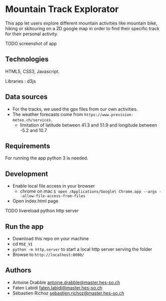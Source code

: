 # Mountain Track Explorator

This app let users explore different mountain activities like mountain bike, hiking or skitouring on a 2D google map in order to find their specific track for their personal activity.

TODO screenshot of app

## Technologies
HTML5, CSS3, Javascript.

Libraries : d3js

## Data sources
- For the tracks, we used the gpx files from our own activities.
- The weather forecasts come from `https://www.prevision-meteo.ch/services`.
  - limitation of latitude between 41.3 and 51.9 and longitude between -5.2 and 10.7

## Requirements
For running the app python 3 is needed.

## Development
- Enable local file access in your browser
  - chrome on mac `$ open /Applications/Google\ Chrome.app --args --allow-file-access-from-files`
- Open index.html page

TODO livereload python http server

## Run the app
- Download this repo on your machine
- cd `MSE_VI`
- `python -m http.server` to start a local http server serving the folder
- Browse to `http://localhost:8000/`

## Authors
- Antoine Drabble <antoine.drabble@master.hes-so.ch>
- Faten Labidi <faten.labidi@master.hes-so.ch>
- Sébastien Richoz <sebastien.richoz@master.hes-so.ch>
